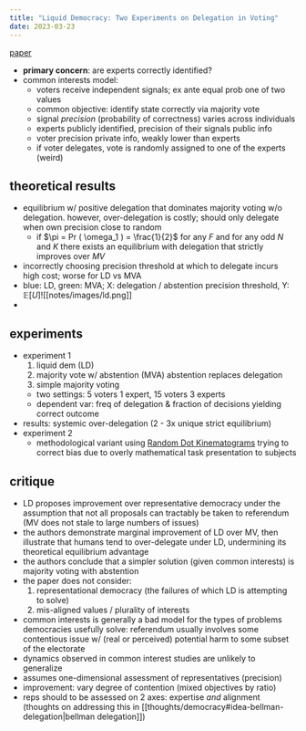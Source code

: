 ```yaml
---
title: "Liquid Democracy: Two Experiments on Delegation in Voting"
date: 2023-03-23
---
```


[paper](https://www.nber.org/system/files/working_papers/w30794/w30794.pdf?curius=2726)
- **primary concern**: are experts correctly identified?
- common interests model:
	- voters receive independent signals; ex ante equal prob one of two values
	- common objective: identify state correctly via majority vote
	- signal *precision* (probability of correctness) varies across individuals
	- experts publicly identified, precision of their signals public info
	- voter precision private info, weakly lower than experts
	- if voter delegates, vote is randomly assigned to one of the experts (weird)

## theoretical results
- equilibrium w/ positive delegation that dominates majority voting w/o delegation. however, over-delegation is costly; should only delegate when own precision close to random
	- if $\pi = Pr ( \omega_1 ) = \frac{1}{2}$  for any $F$ and for any odd $N$ and $K$ there exists an equilibrium with delegation that strictly improves over $MV$
- incorrectly choosing precision threshold at which to delegate incurs high cost; worse for LD vs MVA
- blue: LD, green: MVA; X: delegation / abstention precision threshold, Y: $\mathbb{E}[U]$![[notes/images/ld.png]]
- 

## experiments
- experiment 1
	1. liquid dem (LD)
	2. majority vote w/ abstention (MVA) abstention replaces delegation
	3. simple majority voting
	- two settings: 5 voters 1 expert, 15 voters 3 experts
	- dependent var: freq of delegation & fraction of decisions yielding correct outcome
- results: systemic over-delegation (2 - 3x unique strict equilibrium)
- experiment 2
	- methodological variant using [Random Dot Kinematograms](https://www.youtube.com/watch?v=7OdCe95IiLw) trying to correct bias due to overly mathematical task presentation to subjects
	
## critique
- LD proposes improvement over representative democracy under the assumption that not all proposals can tractably be taken to referendum (MV does not stale to large numbers of issues)
- the authors demonstrate marginal improvement of LD over MV, then illustrate that humans tend to over-delegate under LD, undermining its theoretical equilibrium advantage
- the authors conclude that a simpler solution (given common interests) is majority voting with abstention
- the paper does not consider:
	1. representational democracy (the failures of which LD is attempting to solve)
	2. mis-aligned values / plurality of interests
- common interests is generally a bad model for the types of problems democracies usefully solve:  referendum usually involves some contentious issue w/ (real or perceived) potential harm to some subset of the electorate
- dynamics observed in common interest studies are unlikely to generalize
- assumes one-dimensional assessment of representatives (precision)
- improvement: vary degree of contention (mixed objectives by ratio)
- reps should to be assessed on 2 axes: expertise *and* alignment (thoughts on addressing this in [[thoughts/democracy#idea-bellman-delegation|bellman delegation]])